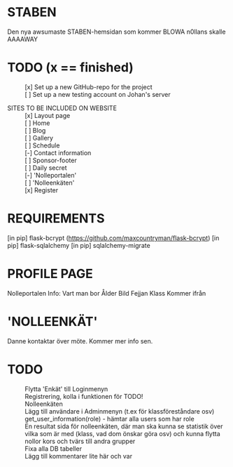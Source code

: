 STABEN
======
Den nya awsumaste STABEN-hemsidan som kommer BLOWA n0llans skalle AAAAWAY

TODO (x == finished)
======
<dl>
	<dd>[x] Set up a new GitHub-repo for the project</dd>
	<dd>[ ] Set up a new testing account on Johan's server</dd>
</dl>

<dl>
	<dt>SITES TO BE INCLUDED ON WEBSITE</dt>
		<dd>[x] Layout page</dd>
		<dd>[ ] Home</dd>
		<dd>[ ] Blog</dd>
		<dd>[ ] Gallery</dd>
		<dd>[ ] Schedule</dd>
		<dd>[-] Contact information</dd>
		<dd>[ ] Sponsor-footer</dd>
		<dd>[ ] Daily secret</dd>
		<dd>[-] 'Nolleportalen'</dd>
		<dd>[ ] 'Nolleenkäten'</dd>
		<dd>[x] Register</dd>
</dl>

REQUIREMENTS
======
[in pip] flask-bcrypt (https://github.com/maxcountryman/flask-bcrypt)
[in pip] flask-sqlalchemy
[in pip] sqlalchemy-migrate

PROFILE PAGE
======
Nolleportalen
Info:
	Vart man bor
	Ålder
	Bild
	Fejjan
	Klass
	Kommer ifrån

'NOLLEENKÄT'
======
Danne kontaktar över möte. Kommer mer info sen.

TODO
======
<dl>
	<dd>Flytta 'Enkät' till Loginmenyn</dd>
	<dd>Registrering, kolla i funktionen för TODO!</dd>
	<dd>Nolleenkäten</dd>
	<dd>Lägg till användare i Adminmenyn (t.ex för klassföreståndare osv)</dd>
	<dd>get_user_information(role) - hämtar alla users som har role</dd>
	<dd>En resultat sida för nolleenkäten, där man ska kunna se statistik över vilka som är med (klass, vad dom önskar göra osv) och kunna flytta nollor kors och tvärs till andra grupper</dd>
	<dd>Fixa alla DB tabeller</dd>
	<dd>Lägg till kommentarer lite här och var</dd>
</dl>